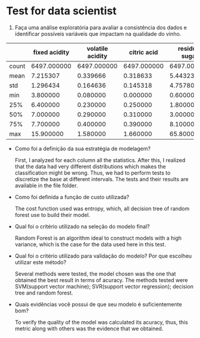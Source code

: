 
# Test for data scientist

1. Faça uma análise exploratória para avaliar a consistência dos dados e identificar
possíveis variáveis que impactam na qualidade do vinho.

|       | fixed acidity | volatile acidity | citric acid | residual sugar | chlorides   | free sulfur dioxide | total sulfur dioxide | density     | pH          | sulphates   | alcohol     | quality     |
|-------|---------------|------------------|-------------|----------------|-------------|---------------------|----------------------|-------------|-------------|-------------|-------------|-------------|
| count | 6497.000000   | 6497.000000      | 6497.000000 | 6497.000000    | 6497.000000 | 6497.000000         | 6497.000000          | 6497.000000 | 6497.000000 | 6497.000000 | 6497.000000 | 6497.000000 |
| mean  | 7.215307      | 0.339666         | 0.318633    | 5.443235       | 0.056034    | 30.525319           | 115.744574           | 1.710882    | 3.218501    | 0.531268    | 12.157179   | 5.818378    |
| std   | 1.296434      | 0.164636         | 0.145318    | 4.757804       | 0.035034    | 17.749400           | 56.521855            | 7.636088    | 0.160787    | 0.148806    | 33.946284   | 0.873255    |
| min   | 3.800000      | 0.080000         | 0.000000    | 0.600000       | 0.009000    | 1.000000            | 6.000000             | 0.987110    | 2.720000    | 0.220000    | 8.000000    | 3.000000    |
| 25%   | 6.400000      | 0.230000         | 0.250000    | 1.800000       | 0.038000    | 17.000000           | 77.000000            | 0.992340    | 3.110000    | 0.430000    | 9.500000    | 5.000000    |
| 50%   | 7.000000      | 0.290000         | 0.310000    | 3.000000       | 0.047000    | 29.000000           | 118.000000           | 0.994890    | 3.210000    | 0.510000    | 10.300000   | 6.000000    |
| 75%   | 7.700000      | 0.400000         | 0.390000    | 8.100000       | 0.065000    | 41.000000           | 156.000000           | 0.996990    | 3.320000    | 0.600000    | 11.300000   | 6.000000    |
| max   | 15.900000     | 1.580000         | 1.660000    | 65.800000      | 0.611000    | 289.000000          | 440.000000           | 103.898000  | 4.010000    | 2.000000    | 973.333000  | 9.000000    |

- Como foi a definição da sua estratégia de modelagem?
    
    First, I analyzed for each column all the statistics. After this, I realized that the data had very different distributions which makes the classification might be wrong. Thus, we had to perform tests to discretize the base at different intervals. The tests and their results are available in the file folder.

- Como foi definida a função de custo utilizada?  

    The cost function used was entropy, which, all decision tree of random forest use to build their model.

- Qual foi o critério utilizado na seleção do modelo final? 

    Random Forest is an algorithm ideal to construct models with a high variance, which is the case for the data used here in this test.

- Qual foi o critério utilizado para validação do modelo?  Por que escolheu utilizar este método?

    Several methods were tested, the model chosen was the one that obtained the best result in terms of acuracy.
    The methods tested were SVM(support vector machine); SVR(support vector regression); decision tree and random forest.

- Quais evidências você possui de que seu modelo é suficientemente bom?  

    To verify the quality of the model was calculated its acuracy, thus, this metric along with others was the evidence that we obtained.


